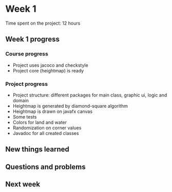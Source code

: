 # Week 1 

Time spent on the project: 12 hours

## Week 1 progress

### Course progress

* Project uses jacoco and checkstyle
* Project core (heightmap) is ready

### Project progress

* Project structure: different packages for main class, graphic ui, logic and domain
* Heightmap is generated by diamond-square algorithm
* Heightmap is drawn on javafx canvas
* Some tests
* Colors for land and water
* Randomization on corner values
* Javadoc for all created classes

## New things learned

## Questions and problems

## Next week

